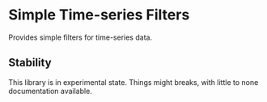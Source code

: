 # Simple Time-series Filters

Provides simple filters for time-series data.

## Stability

This library is in experimental state. Things might breaks, with little to none documentation available.
